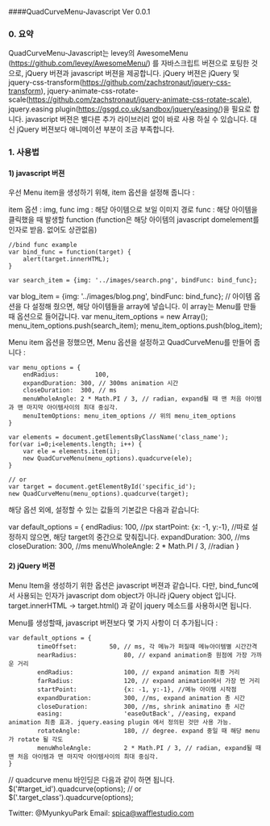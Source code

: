 ####QuadCurveMenu-Javascript Ver 0.0.1 

### 0. 요약 
QuadCurveMenu-Javascript는 
levey의 AwesomeMenu (https://github.com/levey/AwesomeMenu/) 를 자바스크립트 버젼으로 포팅한 것으로, jQuery 버젼과 javascript 버젼을 제공합니다. 
jQuery 버젼은 jQuery 및 jquery-css-transform(https://github.com/zachstronaut/jquery-css-transform), jquery-animate-css-rotate-scale(https://github.com/zachstronaut/jquery-animate-css-rotate-scale), jquery.easing plugin(https://gsgd.co.uk/sandbox/jquery/easing/)을 필요로 합니다. 
javascript 버젼은 별다른 추가 라이브러리 없이 바로 사용 하실 수 있습니다. 대신 jQuery 버젼보다 애니메이션 부분이 조금 부족합니다. 


### 1. 사용법
#### 1) javascript 버젼 
우선 Menu item을 생성하기 위해, item 옵션을 설정해 줍니다 : 

  item 옵션 : img, func
	img : 해당 아이템으로 보일 이미지 경로
	func : 해당 아이템을 클릭했을 때 발생할 function (function은 해당 아이템의 javascript domelement를 인자로 받음. 없어도 상관없음) 

	//bind func example 
	var bind_func = function(target) {
		alert(target.innerHTML);
	}

	var search_item = {img: '../images/search.png', bindFunc: bind_func}; 
  var blog_item = {img: '../images/blog.png', bindFunc: bind_func};
  // 아이템 옵션을 다 설정해 줬으면, 해당 아이템들을 array에 넣습니다. 이 array는 Menu를 만들때 옵션으로 들어갑니다. 
  var menu_item_options = new Array();
	menu_item_options.push(search_item);
	menu_item_options.push(blog_item);

Menu item 옵션을 정했으면, Menu 옵션을 설정하고 QuadCurveMenu를 만들어 줍니다 : 
	
	var menu_options = {
		endRadius:			100,
		expandDuration: 300, // 300ms animation 시간 
		closeDuration:  300, // ms 
		menuWholeAngle:	2 * Math.PI / 3, // radian, expand될 때 맨 처음 아이템과 맨 마지막 아이템사이의 최대 중심각. 
		menuItemOptions: menu_item_options // 위의 menu_item_options
	}
	
	var elements = document.getElementsByClassName('class_name');
	for(var i=0;i<elements.length; i++) {
		var ele = elements.item(i);
		new QuadCurveMenu(menu_options).quadcurve(ele);
	}

	// or 
	var target = document.getElementById('specific_id');
	new QuadCurveMenu(menu_options).quadcurve(target);

해당 옵션 외에, 설정할 수 있는 값들의 기본값은 다음과 같습니다: 

 var default_options = {
		endRadius:				100, //px
		startPoint:				{x: -1, y:-1},  //따로 설정하지 않으면, 해당 target의 중간으로 맞춰집니다. 
		expandDuration:			300,  //ms
		closeDuration: 			300,  //ms
		menuWholeAngle:			2 * Math.PI / 3, //radian
 }

#### 2) jQuery 버젼 
Menu Item을 생성하기 위한 옵션은 javascript 버젼과 같습니다. 다만, bind_func에서 사용되는 인자가 javascript dom object가 아니라 jQuery object 입니다. 
target.innerHTML -> target.html() 과 같이 jquery 메소드를 사용하시면 됩니다. 

Menu를 생성할때, javascript 버젼보다 몇 가지 사항이 더 추가됩니다 :

	var default_options = {
			timeOffset: 	    50, // ms, 각 메뉴가 퍼질때 메뉴아이템별 시간간격 
			nearRadius:				80, // expand animation중 원점에 가장 가까운 거리
			endRadius:				100, // expand animation 최종 거리 
			farRadius:				120, // expand animation에서 가장 먼 거리 
			startPoint:				{x: -1, y:-1}, //메뉴 아이템 시작점 
			expandDuration:			300, //ms, expand animation 총 시간
			closeDuration: 			300, //ms, shrink animatino 총 시간 
			easing:					'easeOutBack', //easing, expand animation 최종 효과. jquery.easing plugin 에서 정의된 것만 사용 가능. 
			rotateAngle:			180, // degree. expand 중일 때 해당 menu가 rotate 될 각도 
			menuWholeAngle:			2 * Math.PI / 3, // radian, expand될 때 맨 처음 아이템과 맨 마지막 아이템사이의 최대 중심각. 
	}

  // quadcurve menu 바인딩은 다음과 같이 하면 됩니다. 
	$('#target_id').quadcurve(options); 
	// or
	$('.target_class').quadcurve(options);


Twitter: @MyunkyuPark
Email: spica@wafflestudio.com 
